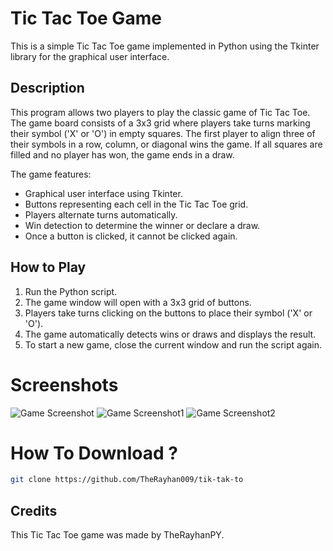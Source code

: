 # Tic Tac Toe Game

This is a simple Tic Tac Toe game implemented in Python using the Tkinter library for the graphical user interface.

## Description

This program allows two players to play the classic game of Tic Tac Toe. The game board consists of a 3x3 grid where players take turns marking their symbol ('X' or 'O') in empty squares. The first player to align three of their symbols in a row, column, or diagonal wins the game. If all squares are filled and no player has won, the game ends in a draw.

The game features:
- Graphical user interface using Tkinter.
- Buttons representing each cell in the Tic Tac Toe grid.
- Players alternate turns automatically.
- Win detection to determine the winner or declare a draw.
- Once a button is clicked, it cannot be clicked again.

## How to Play

1. Run the Python script.
2. The game window will open with a 3x3 grid of buttons.
3. Players take turns clicking on the buttons to place their symbol ('X' or 'O').
4. The game automatically detects wins or draws and displays the result.
5. To start a new game, close the current window and run the script again.

# Screenshots
![Game Screenshot](https://github.com/TheRayhan009/tik-tak-to2/Screenshot_10.png)
![Game Screenshot1](https://github.com/TheRayhan009/tik-tak-to2/Screenshot_11.png)
![Game Screenshot2](https://github.com/TheRayhan009/tik-tak-to2/Screenshot_12.png)

# How To Download ?

```bash
git clone https://github.com/TheRayhan009/tik-tak-to
```

## Credits

This Tic Tac Toe game was made by TheRayhanPY.

